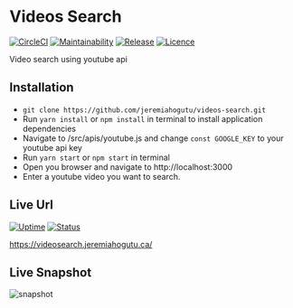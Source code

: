 # Videos Search

[![CircleCI](https://img.shields.io/circleci/build/github/jeremiahogutu/circle-ci-react.svg)](https://circleci.com/gh/jeremiahogutu/videos-search) [![Maintainability](https://api.codeclimate.com/v1/badges/4061ee3b5be25d378500/maintainability)](https://codeclimate.com/github/jeremiahogutu/videos-search/maintainability) [![Release](https://img.shields.io/github/v/release/jeremiahogutu/videos-search)](https://github.com/jeremiahogutu/videos-search/releases) [![Licence](https://img.shields.io/npm/l/react)](https://opensource.org/licenses/MIT) 

Video search using youtube api

## Installation
* `git clone https://github.com/jeremiahogutu/videos-search.git`
* Run `yarn install` or `npm install` in terminal to install application dependencies
* Navigate to /src/apis/youtube.js and change `const GOOGLE_KEY` to your youtube api key
* Run `yarn start` or `npm start` in terminal
* Open you browser and navigate to http://localhost:3000
* Enter a youtube video you want to search.

## Live Url
[![Uptime](https://img.shields.io/uptimerobot/ratio/m783422332-a5c79bf4e211c80549fec00a)](https://stats.uptimerobot.com/LY0gDFRMx4) [![Status](https://img.shields.io/uptimerobot/status/m783422332-a5c79bf4e211c80549fec00a)](https://stats.uptimerobot.com/LY0gDFRMx4)

https://videosearch.jeremiahogutu.ca/

## Live Snapshot
![snapshot](https://portfolio-jeremiah.s3.ca-central-1.amazonaws.com/video_search_snapshot.png)
